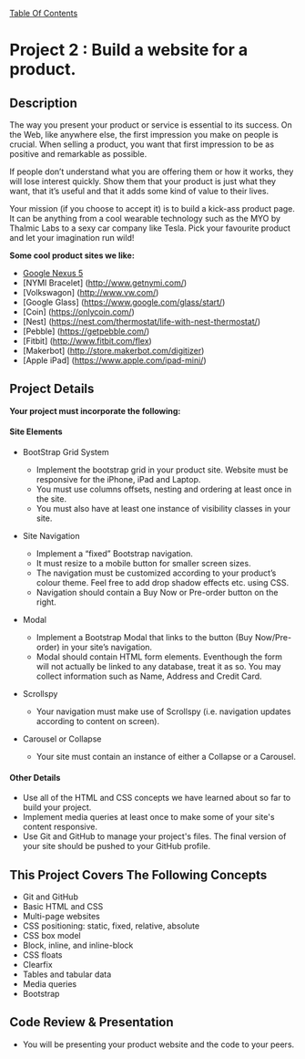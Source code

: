 [Table Of Contents](readme.md)

# Project 2 : Build a website for a product.

## Description

The way you present your product or service is essential to its success. On the Web, like anywhere else, the first impression you make on people is crucial. When selling a product, you want that first impression to be as positive and remarkable as possible.

If people don’t understand what you are offering them or how it works, they will lose interest quickly. Show them that your product is just what they want, that it’s useful and that it adds some kind of value to their lives.

Your mission (if you choose to accept it) is to build a kick-ass product page. It can be anything from a cool wearable technology such as the MYO by Thalmic Labs to a sexy car company like Tesla. Pick your favourite product and let your imagination run wild! 

**Some cool product sites we like:**

- [Google Nexus 5](http://www.google.ca/nexus/5/)
- [NYMI Bracelet] (http://www.getnymi.com/)
- [Volkswagon] (http://www.vw.com/)
- [Google Glass] (https://www.google.com/glass/start/)
- [Coin] (https://onlycoin.com/)
- [Nest] (https://nest.com/thermostat/life-with-nest-thermostat/)
- [Pebble] (https://getpebble.com/)
- [Fitbit] (http://www.fitbit.com/flex)
- [Makerbot] (http://store.makerbot.com/digitizer)
- [Apple iPad] (https://www.apple.com/ipad-mini/)


## Project Details

**Your project must incorporate the following:**

#### Site Elements

- BootStrap Grid System
	- Implement the bootstrap grid in your product site. Website must be responsive for the iPhone, iPad and Laptop.
	- You must use columns offsets, nesting and ordering at least once in the site. 
	- You must also have at least one instance of visibility classes in your site. 

- Site Navigation
	- Implement a “fixed” Bootstrap navigation. 
	- It must resize to a mobile button for smaller screen sizes.
	- The navigation must be customized according to your product’s colour theme. Feel free to add drop shadow effects etc. using CSS. 
	- Navigation should contain a Buy Now or Pre-order button on the right. 

- Modal 
	- Implement a Bootstrap Modal that links to the button (Buy Now/Pre-order) in your site’s navigation.
	- Modal should contain HTML form elements. Eventhough the form will not actually be linked to any database, treat it as so. You may collect information such as 	  Name, Address and Credit Card. 

- Scrollspy 
	- Your navigation must make use of Scrollspy (i.e. navigation updates according to content on screen).

- Carousel or Collapse
	- Your site must contain an instance of either a Collapse or a Carousel. 


#### Other Details

- Use all of the HTML and CSS concepts we have learned about so far to build your project.
- Implement media queries at least once to make some of your site's content responsive.
- Use Git and GitHub to manage your project's files. The final version of your site should be pushed to your GitHub profile.

## This Project Covers The Following Concepts

- Git and GitHub
- Basic HTML and CSS
- Multi-page websites
- CSS positioning: static, fixed, relative, absolute
- CSS box model
- Block, inline, and inline-block
- CSS floats
- Clearfix
- Tables and tabular data
- Media queries  
- Bootstrap 

## Code Review & Presentation

- You will be presenting your product website and the code to your peers.

